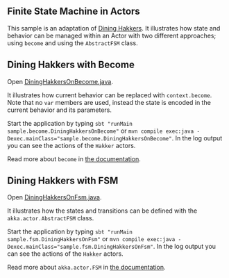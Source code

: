 ## Finite State Machine in Actors

This sample is an adaptation of [Dining Hakkers](http://www.dalnefre.com/wp/2010/08/dining-philosophers-in-humus/). It illustrates how state and behavior can be managed within an Actor with two different approaches; using `become` and using the `AbstractFSM` class.

## Dining Hakkers with Become

Open [DiningHakkersOnBecome.java](src/main/java/sample/become/DiningHakkersOnBecome.java).

It illustrates how current behavior can be replaced with `context.become`. Note that no `var` members are used, instead the state is encoded in the current behavior and its parameters.

Start the application by typing `sbt "runMain sample.become.DiningHakkersOnBecome"` or `mvn compile exec:java -Dexec.mainClass="sample.become.DiningHakkersOnBecome"`. In the log output you can see the actions of the `Hakker` actors.

Read more about `become` in [the documentation](http://doc.akka.io/docs/akka/2.4.14/java/lambda-actors.html#Become_Unbecome).

## Dining Hakkers with FSM

Open [DiningHakkersOnFsm.java](src/main/java/sample/fsm/DiningHakkersOnFsm.java).

It illustrates how the states and transitions can be defined with the `akka.actor.AbstractFSM` class.

Start the application by typing `sbt "runMain sample.fsm.DiningHakkersOnFsm"` or `mvn compile exec:java -Dexec.mainClass="sample.fsm.DiningHakkersOnFsm"`. In the log output you can see the actions of the `Hakker` actors.

Read more about `akka.actor.FSM` in [the documentation](http://doc.akka.io/docs/akka/2.4.14/java/lambda-fsm.html).

